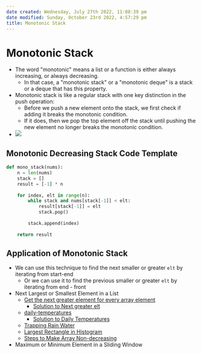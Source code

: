 ```yaml
---
date created: Wednesday, July 27th 2022, 11:08:39 pm
date modified: Sunday, October 23rd 2022, 4:57:29 pm
title: Monotonic Stack
---
```


# Monotonic Stack

- The word "monotonic" means a list or a function is either always increasing, or always decreasing.
	- In that case, a "monotonic stack" or a "monotonic deque" is a stack or a deque that has this property.
- Monotonic stack is like a regular stack with one key distinction in the push operation:
	- Before we push a new element onto the stack, we first check if adding it breaks the monotonic condition.
	- If it does, then we pop the top element off the stack until pushing the new element no longer breaks the monotonic condition.
- ![](https://miro.medium.com/max/1400/1*HC8mM4Kv66ms3iFevERzIg.png)

## Monotonic Decreasing Stack Code Template

```python
def mono_stack(nums):
    n = len(nums)
    stack = []
    result = [-1] * n
    
    for index, elt in range(n):
        while stack and nums[stack[-1]] < elt:
            result[stack[-1]] = elt
            stack.pop()
        
        stack.append(index)
    
    return result
```

## Application of Monotonic Stack

- We can use this technique to find the next smaller or greater `elt` by iterating from start-end
	- Or we can use it to find the previous smaller or greater `elt` by iterating from end - front
- Next Largest or Smallest Element in a List
	- [Get the next greater element for every array element](https://leetcode.com/problems/next-greater-element-i/)
		- [Solution to Next greater elt](Algo/Coding%20Practice/Stack/Next%20greater%20elt.md)
	- [daily-temperatures](https://leetcode.com/problems/daily-temperatures/)
		- [Solution to Daily Temperatures](Algo/Coding%20Practice/Stack/739%20Daily%20Temperatures.md)
	- [Trapping Rain Water](https://leetcode.com/problems/trapping-rain-water)
	- [Largest Rectangle in Histogram](https://leetcode.com/problems/largest-rectangle-in-histogram)
	- [Steps to Make Array Non-decreasing](https://leetcode.com/problems/steps-to-make-array-non-decreasing)
- Maximum or Minimum Element in a Sliding Window
